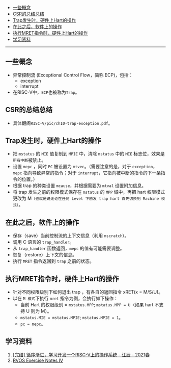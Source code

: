 <!-- GFM-TOC -->
- [一些概念](#一些概念)
- [CSR的总结总结](#csr的总结总结)
- [Trap发生时，硬件上Hart的操作](#trap发生时硬件上hart的操作)
- [在此之后，软件上的操作](#在此之后软件上的操作)
- [执行MRET指令时，硬件上Hart的操作](#执行mret指令时硬件上hart的操作)
- [学习资料](#学习资料)
<!-- GFM-TOC -->
---

## 一些概念
* 异常控制流 (Exceptional Control Flow，简称 ECP)，包括：
  * exception
  * interrupt
* 在RISC-V中，`ECP`也被称为`Trap`。
  
## CSR的总结总结
* 具体翻阅`RISC-V/pic/ch10-trap-exception.pdf`。

## Trap发生时，硬件上Hart的操作
* 把 `mstatus` 的 `MIE` 值复制到 `MPIE` 中，清除 `mstatus` 中的 `MIE` 标志位，效果是`所有中断`被禁止。
* 设置 `mepc` ，同时 `PC` 被设置为 `mtvec`。（需要注意的是，对于 `exception`， `mepc` 指向导致异常的指令；对于 `interrupt`，它指向被中断的指令的下一条指令的位置。）
* 根据 trap 的种类设置 `mcause`，并根据需要为 `mtval` 设置附加信息。
* 将 trap 发生之前的权限模式保存在 `mstatus` 的 `MPP` 域中，再把 hart 权限模式更改为 M`（也就是说无论在任何 Level 下触发 trap hart 首先切换到 Machine 模式）`。
  
## 在此之后，软件上的操作
* 保存（save）当前控制流的上下文信息（利用 `mscratch`）。
* 调用 C 语言的 `trap_handler`。
* 从 `trap_handler` 函数返回，`mepc` 的值有可能需要调整。
* 恢复（restore）上下文的信息。
* 执行 `MRET` 指令返回到 `trap` 之前的状态。

## 执行MRET指令时，硬件上Hart的操作
* 针对不同权限级别下如何退出 trap ，有各自的返回指令 xRET(x = M/S/U)。
* 以在 `M 模式`下执行 `mret` 指令为例，会执行如下操作： 
  * 当前 Hart 的权限级别 = `mstatus.MPP`; `mstatus.MPP = U`（如果 hart 不支持 U 则为 M）。
  * `mstatus.MIE = mstatus.MPIE`; `mstatus.MPIE = 1`。
  * `pc = mepc`。

## 学习资料
1. [[完结] 循序渐进，学习开发一个RISC-V上的操作系统 - 汪辰 - 2021春](https://www.bilibili.com/video/BV1Q5411w7z5?p=20&vd_source=d791a57f43dad7ca6a1d62950cab7001)
2. [RVOS Exercise Notes IV](https://ludi.dev/posts/rvos-exercise-iv/)